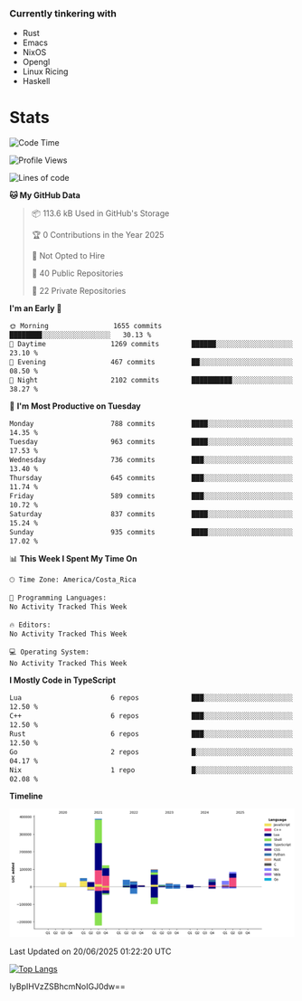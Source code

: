 ### Currently tinkering with
 - Rust
 - Emacs
 - NixOS
 - Opengl
 - Linux Ricing
 - Haskell

# Stats
<!--START_SECTION:waka-->
![Code Time](http://img.shields.io/badge/Code%20Time-1%2C539%20hrs%2037%20mins-blue)

![Profile Views](http://img.shields.io/badge/Profile%20Views-0-blue)

![Lines of code](https://img.shields.io/badge/From%20Hello%20World%20I%27ve%20Written-1.0%20million%20lines%20of%20code-blue)

**🐱 My GitHub Data** 

> 📦 113.6 kB Used in GitHub's Storage 
 > 
> 🏆 0 Contributions in the Year 2025
 > 
> 🚫 Not Opted to Hire
 > 
> 📜 40 Public Repositories 
 > 
> 🔑 22 Private Repositories 
 > 
**I'm an Early 🐤** 

```text
🌞 Morning                1655 commits        ████████░░░░░░░░░░░░░░░░░   30.13 % 
🌆 Daytime                1269 commits        ██████░░░░░░░░░░░░░░░░░░░   23.10 % 
🌃 Evening                467 commits         ██░░░░░░░░░░░░░░░░░░░░░░░   08.50 % 
🌙 Night                  2102 commits        ██████████░░░░░░░░░░░░░░░   38.27 % 
```
📅 **I'm Most Productive on Tuesday** 

```text
Monday                   788 commits         ████░░░░░░░░░░░░░░░░░░░░░   14.35 % 
Tuesday                  963 commits         ████░░░░░░░░░░░░░░░░░░░░░   17.53 % 
Wednesday                736 commits         ███░░░░░░░░░░░░░░░░░░░░░░   13.40 % 
Thursday                 645 commits         ███░░░░░░░░░░░░░░░░░░░░░░   11.74 % 
Friday                   589 commits         ███░░░░░░░░░░░░░░░░░░░░░░   10.72 % 
Saturday                 837 commits         ████░░░░░░░░░░░░░░░░░░░░░   15.24 % 
Sunday                   935 commits         ████░░░░░░░░░░░░░░░░░░░░░   17.02 % 
```


📊 **This Week I Spent My Time On** 

```text
🕑︎ Time Zone: America/Costa_Rica

💬 Programming Languages: 
No Activity Tracked This Week

🔥 Editors: 
No Activity Tracked This Week

💻 Operating System: 
No Activity Tracked This Week
```

**I Mostly Code in TypeScript** 

```text
Lua                      6 repos             ███░░░░░░░░░░░░░░░░░░░░░░   12.50 % 
C++                      6 repos             ███░░░░░░░░░░░░░░░░░░░░░░   12.50 % 
Rust                     6 repos             ███░░░░░░░░░░░░░░░░░░░░░░   12.50 % 
Go                       2 repos             █░░░░░░░░░░░░░░░░░░░░░░░░   04.17 % 
Nix                      1 repo              █░░░░░░░░░░░░░░░░░░░░░░░░   02.08 % 
```



**Timeline**

![Lines of Code chart](https://raw.githubusercontent.com/PandeCode/PandeCode/main/assets/bar_graph.png)


 Last Updated on 20/06/2025 01:22:20 UTC
<!--END_SECTION:waka-->
<!-- 
[![PandeCode's GitHub stats](https://github-readme-stats.vercel.app/api?username=PandeCode&theme=dracula&hide_border=true&show_icons=true)](https://github.com/anuraghazra/github-readme-stats)
-->
[![Top Langs](https://github-readme-stats.vercel.app/api/top-langs/?username=PandeCode&layout=compact&theme=dracula&hide_border=true)](https://github.com/anuraghazra/github-readme-stats)

IyBpIHVzZSBhcmNoIGJ0dw==
